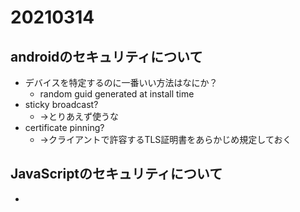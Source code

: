 # 20210314

## androidのセキュリティについて

* デバイスを特定するのに一番いい方法はなにか？
  * random guid generated at install time 
* sticky broadcast?
  * →とりあえず使うな
* certificate pinning?
  * →クライアントで許容するTLS証明書をあらかじめ規定しておく

## JavaScriptのセキュリティについて

* 
